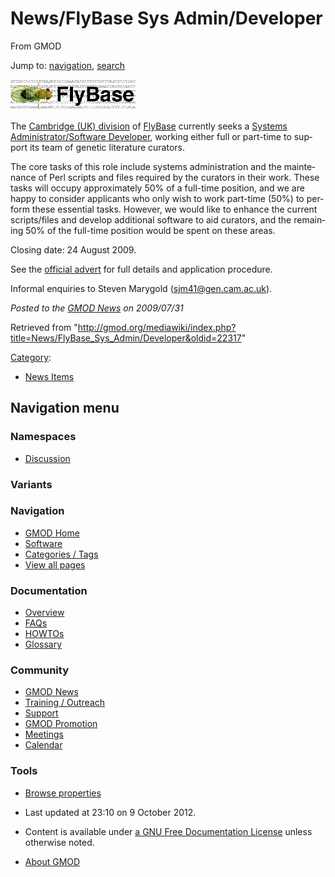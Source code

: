 <div id="mw-page-base" class="noprint">

</div>

<div id="mw-head-base" class="noprint">

</div>

<div id="content" class="mw-body" role="main">

<span id="top"></span>

<div id="mw-js-message" style="display:none;">

</div>



# <span dir="auto">News/FlyBase Sys Admin/Developer</span>

<div id="bodyContent">

<div id="siteSub">

From GMOD

</div>

<div id="contentSub">

</div>

<div id="jump-to-nav" class="mw-jump">

Jump to: [navigation](#mw-navigation), [search](#p-search)

</div>

<div id="mw-content-text" class="mw-content-ltr" lang="en" dir="ltr">

<div class="floatright">

<a
href="http://www.admin.cam.ac.uk/offices/hr/jobs/vacancies.cgi?job=5487"
rel="nofollow" title="FlyBase Opening"><img
src="../../../mediawiki/images/thumb/e/e0/Fly_logo.png/200px-Fly_logo.png"
srcset="../../../mediawiki/images/e/e0/Fly_logo.png 1.5x, ../../../mediawiki/images/e/e0/Fly_logo.png 2x"
width="200" height="49" alt="FlyBase Opening" /></a>

</div>

The <a href="http://www.gen.cam.ac.uk/Research/flybase.htm"
class="external text" rel="nofollow">Cambridge (UK) division</a> of
<a href="http://flybase.org" class="external text"
rel="nofollow">FlyBase</a> currently seeks a <a
href="http://www.admin.cam.ac.uk/offices/hr/jobs/vacancies.cgi?job=5487"
class="external text" rel="nofollow">Systems Administrator/Software
Developer</a>, working either full or part-time to support its team of
genetic literature curators.

The core tasks of this role include systems administration and the
maintenance of Perl scripts and files required by the curators in their
work. These tasks will occupy approximately 50% of a full-time position,
and we are happy to consider applicants who only wish to work part-time
(50%) to perform these essential tasks. However, we would like to
enhance the current scripts/files and develop additional software to aid
curators, and the remaining 50% of the full-time position would be spent
on these areas.

Closing date: 24 August 2009.

See the <a
href="http://www.admin.cam.ac.uk/offices/hr/jobs/vacancies.cgi?job=5487"
class="external text" rel="nofollow">official advert</a> for full
details and application procedure.

Informal enquiries to Steven Marygold
(<a href="mailto:sjm41@gen.cam.ac.uk" class="external text"
rel="nofollow">sjm41@gen.cam.ac.uk</a>).

  

<div class="newsfooter">

*Posted to the [GMOD News](../../GMOD_News "GMOD News") on 2009/07/31*

</div>

</div>

<div class="printfooter">

Retrieved from
"<http://gmod.org/mediawiki/index.php?title=News/FlyBase_Sys_Admin/Developer&oldid=22317>"

</div>

<div id="catlinks" class="catlinks">

<div id="mw-normal-catlinks" class="mw-normal-catlinks">

[Category](../../Special:Categories "Special:Categories"):

- [News Items](../../Category:News_Items "Category:News Items")

</div>

</div>

<div class="visualClear">

</div>

</div>

</div>

<div id="mw-navigation">

## Navigation menu

<div id="mw-head">



<div id="left-navigation">

<div id="p-namespaces" class="vectorTabs" role="navigation"
aria-labelledby="p-namespaces-label">

### Namespaces


- <span id="ca-talk"><a
  href="http://gmod.org/mediawiki/index.php?title=Talk:News/FlyBase_Sys_Admin/Developer&amp;action=edit&amp;redlink=1"
  accesskey="t"
  title="Discussion about the content page [t]">Discussion</a></span>

</div>

<div id="p-variants" class="vectorMenu emptyPortlet" role="navigation"
aria-labelledby="p-variants-label">

### 

### Variants[](#)

<div class="menu">

</div>

</div>

</div>





</div>

</div>

</div>

<div id="mw-panel">

<div id="p-logo" role="banner">

<a href="../../Main_Page"
style="background-image: url(../../../images/GMOD-cogs.png);"
title="Visit the main page"></a>

</div>

<div id="p-Navigation" class="portal" role="navigation"
aria-labelledby="p-Navigation-label">

### Navigation

<div class="body">

- <span id="n-GMOD-Home">[GMOD Home](../../Main_Page)</span>
- <span id="n-Software">[Software](../../GMOD_Components)</span>
- <span id="n-Categories-.2F-Tags">[Categories /
  Tags](../../Categories)</span>
- <span id="n-View-all-pages">[View all
  pages](../../Special:AllPages)</span>

</div>

</div>

<div id="p-Documentation" class="portal" role="navigation"
aria-labelledby="p-Documentation-label">

### Documentation

<div class="body">

- <span id="n-Overview">[Overview](../../Overview)</span>
- <span id="n-FAQs">[FAQs](../../Category:FAQ)</span>
- <span id="n-HOWTOs">[HOWTOs](../../Category:HOWTO)</span>
- <span id="n-Glossary">[Glossary](../../Glossary)</span>

</div>

</div>

<div id="p-Community" class="portal" role="navigation"
aria-labelledby="p-Community-label">

### Community

<div class="body">

- <span id="n-GMOD-News">[GMOD News](../../GMOD_News)</span>
- <span id="n-Training-.2F-Outreach">[Training /
  Outreach](../../Training_and_Outreach)</span>
- <span id="n-Support">[Support](../../Support)</span>
- <span id="n-GMOD-Promotion">[GMOD
  Promotion](../../GMOD_Promotion)</span>
- <span id="n-Meetings">[Meetings](../../Meetings)</span>
- <span id="n-Calendar">[Calendar](../../Calendar)</span>

</div>

</div>

<div id="p-tb" class="portal" role="navigation"
aria-labelledby="p-tb-label">

### Tools

<div class="body">


- <span id="t-smwbrowselink"><a href="../../Special%3ABrowse/News-2FFlyBase_Sys_Admin-2FDeveloper"
  rel="smw-browse">Browse properties</a></span>


</div>

</div>

</div>

</div>

<div id="footer" role="contentinfo">

- <span id="footer-info-lastmod">Last updated at 23:10 on 9 October
  2012.</span>
<!-- - <span id="footer-info-viewcount">6,668 page views.</span> -->
- <span id="footer-info-copyright">Content is available under
  <a href="http://www.gnu.org/licenses/fdl-1.3.html" class="external"
  rel="nofollow">a GNU Free Documentation License</a> unless otherwise
  noted.</span>

<!-- -->

- <span id="footer-places-about">[About
  GMOD](../../GMOD:About "GMOD:About")</span>

<!-- -->






</div>
